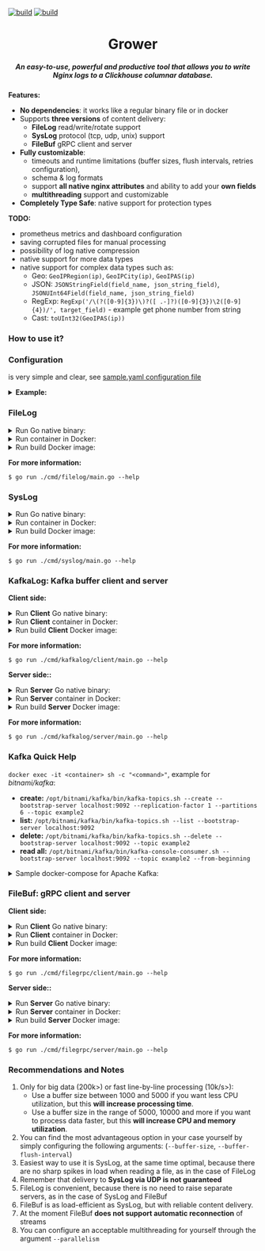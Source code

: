 [![build](https://github.com/zikwall/grower/workflows/build_and_tests/badge.svg)](https://github.com/zikwall/clickhouse-buffer/v4/actions)
[![build](https://github.com/zikwall/grower/workflows/golangci_lint/badge.svg)](https://github.com/zikwall/clickhouse-buffer/v4/actions)

<div align="center">
  <h1>Grower</h1>
  <h5>An easy-to-use, powerful and productive tool that allows you to write Nginx logs to a Clickhouse columnar database.</h5>
</div>

**Features:**

- **No dependencies**: it works like a regular binary file or in docker
- Supports **three versions** of content delivery:
  - **FileLog** read/write/rotate support
  - **SysLog** protocol (tcp, udp, unix) support
  - **FileBuf** gRPC client and server
- **Fully customizable**: 
  - timeouts and runtime limitations (buffer sizes, flush intervals, retries configuration),
  - schema & log formats
  - support **all native nginx attributes** and ability to add your **own fields**
  - **multithreading** support and customizable
- **Completely Type Safe**: native support for protection types

**TODO:**

- prometheus metrics and dashboard configuration
- saving corrupted files for manual processing
- possibility of log native compression
- native support for more data types
- native support for complex data types such as:
  - Geo: `GeoIPRegion(ip)`, `GeoIPCity(ip)`, `GeoIPAS(ip)`
  - JSON: `JSONStringField(field_name, json_string_field)`, `JSONUInt64Field(field_name, json_string_field)`
  - RegExp: `RegExp('/\(?([0-9]{3})\)?([ .-]?)([0-9]{3})\2([0-9]{4})/', target_field)` - example get phone number from string
  - Cast: `toUInt32(GeoIPAS(ip))`

### How to use it?

### Configuration

is very simple and clear, see [sample.yaml configuration file](./sample_test.yaml)

<details>
  <summary><b>Example:</b></summary>

```yaml
nginx:
  log_type: csv
  log_time_format: '02/Jan/2006:15:04:05 -0700'
  log_time_rewrite: true
  log_custom_casts_enable: true
  log_custom_casts:
    custom_field: Integer
    custom_time_field: Datetime
  log_format: '$remote_addr - $remote_user [$time_local] "$request" $status $bytes_sent $request_time "$request_method" "$http_referer" "$http_user_agent" $https $custom_field <$custom_time_field>'
  log_remove_hyphen: true
scheme:
  logs_table: only_tests.access_log
  columns:
    remote_addr: remote_addr
    remote_user: remote_user
    time_local: time_local
    request: request
    status: status
    bytes_sent: bytes_sent
    request_time: request_time
    request_method: request_method
    http_referer: http_referer
    http_user_agent: http_user_agent
    https: https
    custom_field: custom_field
    custom_time_field: custom_time_field
```
</details>

### FileLog

<details>
  <summary>Run Go native binary:</summary>

```shell
go run ./cmd/filelog/main.go  \
    --config-file ./sample_test.yaml \
    --bind-address 0.0.0.0:3000 \
    --logs-dir /var/log/nginx \
    --source-log-file access.log \
    --scrape-interval '10s' \
    --backup-files 5 \
    --backup-file-max-age '1m0s' \
    --clickhouse-host 'xxx.xx.xx.xx:9000' \
    --clickhouse-host 'xxx.xx.xx.xx:9001' \
    --clickhouse-user default \
    --clickhouse-database default \
    --clickhouse-password '' \
    --buffer-size 10000 \
    --buffer-flush-interval 5000 \
    --write-timeout '0m30s' \
    --parallelism 5 \
    --debug \
    --auto-create-target-from-scratch \
    --enable-rotating \
    --skip-nginx-reopen \
    --run-http-server \
    --run-rotating-at-startup
```
</details>


<details>
  <summary>Run container in Docker:</summary>

```shell
docker run -d --net=host \
   -v /usr/share/config/:/config/ \
   -e CONFIG_FILE='/config/sample_test.yaml' \
   -e BIND_ADDRESS='0.0.0.0:3004' \
   -e SOURCE_LOG_FILE='access.log' \
   -e LOGS_DIR='/var/log/nginx' \
   -e SCRAPE_INTERVAL='1m0s' \
   -e BACKUP_FILES=5 \
   -e BACKUP_FILE_MAX_AGE='5m0s' \
   -e CLICKHOUSE_HOST='xxx.xx.xx.xx:9000,xxx.xx.xx.xx:9001' \
   -e CLICKHOUSE_USER='default' \
   -e CLICKHOUSE_PASSWORD = '' \
   -e CLICKHOUSE_DATABASE='default' \
   -e BUFFER_FLUSH_INTERVAL=2000 \
   -e BUFFER_SIZE=5000 \
   -e WRITE_TIMEOUT='0m30s' \
   -e PARALLELISM=5 \
   -e RUN_HTTP_SERVER=true \
   -e AUTO_CREATE_TARGET_FROM_SCRATCH \
   -e ENABLE_ROTATING \
   -e SKIP_NGINX_REOPEN \
   -e RUN_ROTATING_AT_STARTUP \
   -e DEBUG=true \
   --name grower-syslog qwx1337/grower-filelog:latest
```
</details>


<details>
  <summary>Run build Docker image:</summary>

```shell
#!/bin/bash

docker build -t qwx1337/grower-filelog:latest -f ./cmd/filelog/Dockerfile .
```
</details>

**For more information:**

`$ go run ./cmd/filelog/main.go --help`

### SysLog

<details>
  <summary>Run Go native binary:</summary>

```shell
go run ./cmd/syslog/main.go  \
    --config-file ./sample_test.yaml \
    --bind-address 0.0.0.0:3000 \
    --syslog-unix-socket /tmp/syslog.sock \
    --syslog-udp-address 0.0.0.0:3011 \
    --syslog-tcp-address 0.0.0.0:3012 \
    --listeners 'unix' \
    --listeners 'tcp' \
    --listeners 'udp' \
    --clickhouse-host 'xxx.xx.xx.xx:9000' \
    --clickhouse-host 'xxx.xx.xx.xx:9001' \
    --clickhouse-user default \
    --clickhouse-database default \
    --clickhouse-password '' \
    --buffer-size 5000 \
    --buffer-flush-interval 2000 \
    --write-timeout '0m30s' \
    --parallelism 5 \
    --run-http-server \
    --debug
```
</details>


<details>
  <summary>Run container in Docker:</summary>

```shell
docker run -d --net=host \
   -v /usr/share/config/:/config/ \
   -e CONFIG_FILE='/config/sample_test.yaml' \
   -e BIND_ADDRESS='0.0.0.0:3004' \
   -e SYSLOG_UNIX_SOCKET='/tmp/syslog.sock' \
   -e SYSLOG_UDP_ADDRESS='0.0.0.0:3011' \
   -e SYSLOG_TCP_ADDRESS='0.0.0.0:3012' \
   -e LISTENERS='unix,tcp,udp' \
   -e CLICKHOUSE_HOST='xxx.xx.xx.xx:9000,xxx.xx.xx.xx:9001' \
   -e CLICKHOUSE_USER='default' \
   -e CLICKHOUSE_PASSWORD = '' \
   -e CLICKHOUSE_DATABASE='default' \
   -e BUFFER_FLUSH_INTERVAL=2000 \
   -e BUFFER_SIZE=5000 \
   -e WRITE_TIMEOUT='0m30s' \
   -e PARALLELISM=5 \
   -e RUN_HTTP_SERVER=true \
   -e DEBUG=true \
   --name grower-syslog qwx1337/grower-syslog:latest
```
</details>


<details>
  <summary>Run build Docker image:</summary>

```shell
#!/bin/bash

docker build -t qwx1337/grower-syslog:latest -f ./cmd/syslog/Dockerfile .
```
</details>

**For more information:**

`$ go run ./cmd/syslog/main.go --help`

### KafkaLog: Kafka buffer client and server

**Client side:**

<details>
  <summary>Run <b>Client</b> Go native binary:</summary>

```shell
go run ./cmd/kafkalog/client/main.go  \
    --kafka-brokers xxx.xx.xx.xx:9092 \
    --kafka-brokers xxx.xx.xx.xx:9093 \
    --kafka-topic example2 \
    --kafka-balancer least_bytes \
    --kafka-write-timeout '0m5s' \
    --kafka-async \
    --logs-dir /var/log/nginx \
    --source-log-file access.log \
    --scrape-interval '10s' \
    --backup-files 5 \
    --backup-file-max-age '1m0s' \
    --parallelism 5 \
    --debug \
    --auto-create-target-from-scratch \
    --enable-rotating \
    --skip-nginx-reopen \
    --run-rotating-at-startup \
    --run-http-server
```
</details>

<details>
  <summary>Run <b>Client</b> container in Docker:</summary>

```shell
docker run -d --net=host \
   -e KAFKA_BROKERS='xxx.xx.xx.xx:9092,xxx.xx.xx.xx:9093' \
   -e KAFKA_TOPIC='example2' \
   -e KAFKA_BALANCER='least_bytes' \
   -e KAFKA_WRITE_TIMEOUT='0m5s' \
   -e KAFKA_ASYNC=true \
   -e BIND_ADDRESS='0.0.0.0:3004' \
   -e GRPC_BIND_ADDRESS='0.0.0.0:3003' \
   -e SOURCE_LOG_FILE='access.log' \
   -e LOGS_DIR='/var/log/nginx' \
   -e SCRAPE_INTERVAL='1m0s' \
   -e BACKUP_FILES=5 \
   -e BACKUP_FILE_MAX_AGE='5m0s' \
   -e PARALLELISM=5 \
   -e RUN_HTTP_SERVER=true \
   -e AUTO_CREATE_TARGET_FROM_SCRATCH \
   -e ENABLE_ROTATING \
   -e SKIP_NGINX_REOPEN \
   -e RUN_ROTATING_AT_STARTUP \
   -e DEBUG=true \
   -e RUN_HTTP_SERVER=true \
   --name grower-filebuf-client qwx1337/grower-kafkalog-client:latest
```
</details>

<details>
  <summary>Run build <b>Client</b> Docker image:</summary>

```shell
#!/bin/bash

docker build -t qwx1337/grower-kafkalog-client:latest -f ./cmd/kafkalog/client/Dockerfile .
```
</details>

**For more information:**

`$ go run ./cmd/kafkalog/client/main.go --help`

**Server side::**

<details>
  <summary>Run <b>Server</b> Go native binary:</summary>

```shell
go run ./cmd/kafkalog/server/main.go  \
    --config-file ./sample_test.yaml \
    --kafka-brokers xxx.xx.xx.xx:9092 \
    --kafka-brokers xxx.xx.xx.xx:9093 \
    --kafka-topic example2 \
    --kafka-group test1 \
    --clickhouse-host 'xxx.xx.xx.xx:9000' \
    --clickhouse-host 'xxx.xx.xx.xx:9001' \
    --clickhouse-user default \
    --clickhouse-database default \
    --clickhouse-password '' \
    --buffer-size 10000 \
    --buffer-flush-interval 5000 \
    --write-timeout '0m30s' \
    --parallelism 5 \
    --run-http-server \
    --debug
```
</details>

<details>
  <summary>Run <b>Server</b> container in Docker:</summary>

```shell
docker run -d --net=host \
   -v /usr/share/config/:/config/ \
   -e CONFIG_FILE='/config/sample_test.yaml' \
   -e KAFKA_BROKERS='xxx.xx.xx.xx:9092,xxx.xx.xx.xx:9093' \
   -e KAFKA_TOPIC='example2' \
   -e KAFKA_GROUP='test1' \
   -e CLICKHOUSE_HOST='xxx.xx.xx.xx:9000,xxx.xx.xx.xx:9001' \
   -e CLICKHOUSE_USER='default' \
   -e CLICKHOUSE_PASSWORD = '' \
   -e CLICKHOUSE_DATABASE='default' \
   -e BUFFER_FLUSH_INTERVAL=2000 \
   -e BUFFER_SIZE=5000 \
   -e WRITE_TIMEOUT='0m30s' \
   -e PARALLELISM=5 \
   -e RUN_HTTP_SERVER=true \
   -e DEBUG=true \
   --name grower-kafkalog-server qwx1337/grower-kafkalog-server:latest
```
</details>

<details>
  <summary>Run build <b>Server</b> Docker image:</summary>

```shell
#!/bin/bash

docker build -t qwx1337/grower-kafkalog-server:latest -f ./cmd/kafkalog/server/Dockerfile .
```
</details>

**For more information:**

`$ go run ./cmd/kafkalog/server/main.go --help`

### Kafka Quick Help

`docker exec -it <container> sh -c "<command>"`, example for _bitnami/kafka_:

- **create:** `/opt/bitnami/kafka/bin/kafka-topics.sh --create --bootstrap-server localhost:9092 --replication-factor 1 --partitions 6 --topic example2`
- **list:** `/opt/bitnami/kafka/bin/kafka-topics.sh --list --bootstrap-server localhost:9092`
- **delete:** `/opt/bitnami/kafka/bin/kafka-topics.sh --delete --bootstrap-server localhost:9092 --topic example2`
- **read all:** `/opt/bitnami/kafka/bin/kafka-console-consumer.sh --bootstrap-server localhost:9092 --topic example2 --from-beginning`

<details>
  <summary>Sample docker-compose for Apache Kafka:</summary>

```yaml
# development version, do not use in production
# change plaintext to ssl
# add certs
version: '3.3'

services:
  kafka:
    image: bitnami/kafka:latest
    ports:
      - "9092:9092"
    volumes:
      - "/volumes/kafka/data:/bitnami"
      - "/volumes/kafka/logs:/tmp/kafka_logs"
    environment:
      - ALLOW_PLAINTEXT_LISTENER=yes
      - KAFKA_CFG_BROKER_ID=0
      - KAFKA_CFG_LISTENERS=PLAINTEXT://:9092
      - KAFKA_CFG_ADVERTISED_LISTENERS=PLAINTEXT://xxx.xx.xx.xx:9092
      - KAFKA_ZOOKEEPER_PROTOCOL=PLAINTEXT
      - KAFKA_CFG_AUTO_CREATE_TOPICS_ENABLE=true
      - KAFKA_CFG_ZOOKEEPER_CONNECT=xxx.xx.xx.xx:2181
      - KAFKA_CFG_ZOOKEEPER_CONNECTION_TIMEOUT_MS=6000
      # - KAFKA_ZOOKEEPER_TLS_TRUSTSTORE_FILE=/bitnami/kafka/config/certs/zookeeper.truststore.jks
      # - KAFKA_CFG_SSL_KEYSTORE_LOCATION=/opt/bitnami/kafka/conf/certs/server.keystore.jks
      # - KAFKA_CFG_SSL_TRUSTSTORE_LOCATION=/opt/bitnami/kafka/conf/certs/server.truststore.jks
      - KAFKA_CFG_LOG_RETENTION_CHECK_INTERVAL_MS=300000
      - KAFKA_CFG_LOG_RETENTION_HOURS=24
      - KAFKA_CFG_LOG_DIRS=/volumes/tmp/kafka_logs
```
</details>

### FileBuf: gRPC client and server

**Client side:**

<details>
  <summary>Run <b>Client</b> Go native binary:</summary>

```shell
go run ./cmd/filegrpc/client/main.go  \
    --bind-address 0.0.0.0:3000 \
    --grpc-conn-address 0.0.0.0:3003 \
    --logs-dir /var/log/nginx \
    --source-log-file access.log \
    --scrape-interval '10s' \
    --backup-files 5 \
    --backup-file-max-age '1m0s' \
    --parallelism 5 \
    --debug \
    --auto-create-target-from-scratch \
    --enable-rotating \
    --skip-nginx-reopen \
    --run-rotating-at-startup \
    --run-http-server
```
</details>


<details>
  <summary>Run <b>Client</b> container in Docker:</summary>

```shell
docker run -d --net=host \
   -e BIND_ADDRESS='0.0.0.0:3004' \
   -e GRPC_BIND_ADDRESS='0.0.0.0:3003' \
   -e SOURCE_LOG_FILE='access.log' \
   -e LOGS_DIR='/var/log/nginx' \
   -e SCRAPE_INTERVAL='1m0s' \
   -e BACKUP_FILES=5 \
   -e BACKUP_FILE_MAX_AGE='5m0s' \
   -e PARALLELISM=5 \
   -e RUN_HTTP_SERVER=true \
   -e AUTO_CREATE_TARGET_FROM_SCRATCH \
   -e ENABLE_ROTATING \
   -e SKIP_NGINX_REOPEN \
   -e RUN_ROTATING_AT_STARTUP \
   -e DEBUG=true \
   -e RUN_HTTP_SERVER=true \
   --name grower-filebuf-client qwx1337/grower-filebuf-client:latest
```
</details>


<details>
  <summary>Run build <b>Client</b> Docker image:</summary>

```shell
#!/bin/bash

docker build -t qwx1337/grower-filebuf-client:latest -f ./cmd/fileclient/Dockerfile .
```
</details>

**For more information:**

`$ go run ./cmd/filegrpc/client/main.go --help`

**Server side::**

<details>
  <summary>Run <b>Server</b> Go native binary:</summary>

```shell
go run ./cmd/filegrpc/server/main.go  \
    --config-file ./sample_test.yaml \
    --bind-address 0.0.0.0:3000 \
    --grpc-bind-address 0.0.0.0:3003 \
    --clickhouse-host 'xxx.xx.xx.xx:9000' \
    --clickhouse-host 'xxx.xx.xx.xx:9001' \
    --clickhouse-user default \
    --clickhouse-database default \
    --clickhouse-password '' \
    --buffer-size 10000 \
    --buffer-flush-interval 5000 \
    --write-timeout '0m30s' \
    --parallelism 5 \
    --run-http-server \
    --debug
```
</details>


<details>
  <summary>Run <b>Server</b> container in Docker:</summary>

```shell
docker run -d --net=host \
   -v /usr/share/config/:/config/ \
   -e CONFIG_FILE='/config/sample_test.yaml' \
   -e BIND_ADDRESS='0.0.0.0:3004' \
   -e GRPC_BIND_ADDRESS='0.0.0.0:3003' \
   -e CLICKHOUSE_HOST='xxx.xx.xx.xx:9000,xxx.xx.xx.xx:9001' \
   -e CLICKHOUSE_USER='default' \
   -e CLICKHOUSE_PASSWORD = '' \
   -e CLICKHOUSE_DATABASE='default' \
   -e BUFFER_FLUSH_INTERVAL=2000 \
   -e BUFFER_SIZE=5000 \
   -e WRITE_TIMEOUT='0m30s' \
   -e PARALLELISM=5 \
   -e RUN_HTTP_SERVER=true \
   -e DEBUG=true \
   --name grower-filebuf-server qwx1337/grower-filebuf-server:latest
```
</details>


<details>
  <summary>Run build <b>Server</b> Docker image:</summary>

```shell
#!/bin/bash

docker build -t qwx1337/grower-filebuf-server:latest -f ./cmd/fileserver/Dockerfile .
```
</details>

**For more information:**

`$ go run ./cmd/filegrpc/server/main.go --help`

### Recommendations and Notes

1. Only for big data (200k>) or fast line-by-line processing (10k/s>):
   - Use a buffer size between 1000 and 5000 if you want less CPU utilization, but this **will increase processing time**.
   - Use a buffer size in the range of 5000, 10000 and more if you want to process data faster, but this **will increase CPU and memory utilization**.
2. You can find the most advantageous option in your case yourself by simply configuring the following arguments: (`--buffer-size`, `--buffer-flush-interval`)
3. Easiest way to use it is SysLog, at the same time optimal, because there are no sharp spikes in load when reading a file, as in the case of FileLog
4. Remember that delivery to **SysLog via UDP is not guaranteed**
5. FileLog is convenient, because there is no need to raise separate servers, as in the case of SysLog and FileBuf
6. FileBuf is as load-efficient as SysLog, but with reliable content delivery.
7. At the moment FileBuf **does not support automatic reconnection** of streams
8. You can configure an acceptable multithreading for yourself through the argument `--parallelism`

